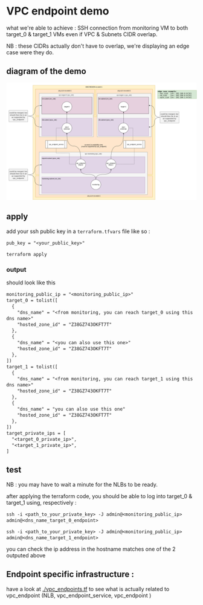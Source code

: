 # VPC endpoint demo

what we're able to achieve : SSH connection from monitoring VM to both target_0 & target_1 VMs even if VPC & Subnets CIDR overlap.

NB : these CIDRs actually don't have to overlap, we're displaying an edge case were they do.

## diagram of the demo
![architecture](./docs/architecture.png)

## apply
add your ssh public key in a `terraform.tfvars` file like so : 

```
pub_key = "<your_public_key>"
```

```
terraform apply
```

### output 
should look like this

```
monitoring_public_ip = "<monitoring_public_ip>"
target_0 = tolist([
  {
    "dns_name" = "<from monitoring, you can reach target_0 using this dns name>"
    "hosted_zone_id" = "Z38GZ743OKFT7T"
  },
  {
    "dns_name" = "<you can also use this one>"
    "hosted_zone_id" = "Z38GZ743OKFT7T"
  },
])
target_1 = tolist([
  {
    "dns_name" = "<from monitoring, you can reach target_1 using this dns name>"
    "hosted_zone_id" = "Z38GZ743OKFT7T"
  },
  {
    "dns_name" = "you can also use this one"
    "hosted_zone_id" = "Z38GZ743OKFT7T"
  },
])
target_private_ips = [
  "<target_0_private_ip>",
  "<target_1_private_ip>",
]
```

## test

NB : you may have to wait a minute for the NLBs to be ready.

after applying the terraform code, you should be able to log into target_0 & target_1 using, respectively :

```
ssh -i <path_to_your_private_key> -J admin@<monitoring_public_ip> admin@<dns_name_target_0_endpoint>
```

```
ssh -i <path_to_your_private_key> -J admin@<monitoring_public_ip> admin@<dns_name_target_1_endpoint>
```

you can check the ip address in the hostname matches one of the 2 outputed above


## Endpoint specific infrastructure :

have a look at [./vpc_endpoints.tf](./vpc_endpoints.tf) to see what is actually related to vpc_endpoint (NLB, vpc_endpoint_service, vpc_endpoint )
